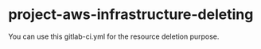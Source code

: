 # project-aws-infrastructure-deleting
You can use this gitlab-ci.yml for the resource deletion purpose.
